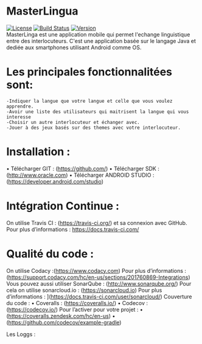 # MasterLingua
[![License](https://img.shields.io/badge/License-Apache%202.0-blue.svg)](https://opensource.org/licenses/Apache-2.0)
[![Build Status](https://travis-ci.com/AmelieALLIN/MasterLingua.svg?branch=master)](https://travis-ci.com/AmelieALLIN/MasterLingua)
[![Version](https://img.shields.io/github/tag/AmelieALLIN/MasterLingua.svg?label=version&style=flat-square)](build.gradle)<br/>
MasterLinga est une application mobile qui permet l'echange linguistique entre des interlocuteurs. C'est une application basée sur le langage Java et dediée aux smartphones utilisant Android comme OS.

# Les principales fonctionnalitées sont:

    -Indiquer la langue que votre langue et celle que vous voulez apprendre.
    -Avoir une liste des utilisateurs qui maitrisent la langue qui vous interesse
    -Choisir un autre interlocuteur et échanger avec.
    -Jouer à des jeux basés sur des themes avec votre interlocuteur.
# Installation :
•	Télécharger GIT : (https://github.com/)
•	Télécharger SDK :  (http://www.oracle.com)
•	Télécharger ANDROID  STUDIO : (https://developer.android.com/studio)

# Intégration Continue :
On utilise Travis CI : (https://travis-ci.org/) et sa connexion avec GitHub.
Pour plus d’informations : https://docs.travis-ci.com/
# Qualité du code :
On utilise  Codacy :(https://www.codacy.com)
Pour plus d’informations : (https://support.codacy.com/hc/en-us/sections/201760869-Integrations)
Vous pouvez aussi utiliser SonarQube : (http://www.sonarqube.org/)
Pour cela on utilise sonarcloud.io : (https://sonarcloud.io)
Pour plus d’informations : ](https://docs.travis-ci.com/user/sonarcloud/)
Couverture du code :
•	Coveralls  : (https://coveralls.io/)
•	Codecov : (https://codecov.io/)
Pour l’activer pour votre projet :
•	(https://coveralls.zendesk.com/hc/en-us)
•	(https://github.com/codecov/example-gradle)

  Les Loggs :



